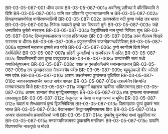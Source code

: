 BR-03-05-087-001	धौम्य उवाच
BR-03-05-087-001a	अवन्तिषु प्रतीच्यां वै कीर्तयिष्यामि ते दिशि
BR-03-05-087-001c	यानि तत्र पवित्राणि पुण्यान्यायतनानि च
BR-03-05-087-002a	प्रियङ्ग्वाम्रवनोपेता वानीरवनमालिनी
BR-03-05-087-002c	प्रत्यक्स्रोता नदी पुण्या नर्मदा तत्र भारत
BR-03-05-087-003a	निकेतः ख्यायते पुण्यो यत्र विश्रवसो मुनेः
BR-03-05-087-003c	जज्ञे धनपतिर्यत्र कुबेरो नरवाहनः
BR-03-05-087-004a	वैडूर्यशिखरो नाम पुण्यो गिरिवरः शुभः
BR-03-05-087-004c	दिव्यपुष्पफलास्तत्र पादपा हरितच्छदाः
BR-03-05-087-005a	तस्य शैलस्य शिखरे सरस्तत्र च धीमतः
BR-03-05-087-005c	प्रफुल्लनलिनं राजन्देवगन्धर्वसेवितम्
BR-03-05-087-006a	बह्वाश्चर्यं महाराज दृश्यते तत्र पर्वते
BR-03-05-087-006c	पुण्ये स्वर्गोपमे दिव्ये नित्यं देवर्षिसेविते
BR-03-05-087-007a	ह्रदिनी पुण्यतीर्था च राजर्षेस्तत्र वै सरित्
BR-03-05-087-007c	विश्वामित्रनदी पारा पुण्या परपुरञ्जय
BR-03-05-087-008a	यस्यास्तीरे सतां मध्ये ययातिर्नहुषात्मजः
BR-03-05-087-008c	पपात स पुनर्लोकाँल्लेभे धर्मान्सनातनान्
BR-03-05-087-009a	तत्र पुण्यह्रदस्तात मैनाकश्चैव पर्वतः
BR-03-05-087-009c	बहुमूलफलो वीर असितो नाम पर्वतः
BR-03-05-087-010a	आश्रमः कक्षसेनस्य पुण्यस्तत्र युधिष्ठिर
BR-03-05-087-010c	च्यवनस्याश्रमश्चैव ख्यातः सर्वत्र पाण्डव
BR-03-05-087-010e	तत्राल्पेनैव सिध्यन्ति मानवास्तपसा विभो
BR-03-05-087-011a	जम्बूमार्गो महाराज ऋषीणां भावितात्मनाम्
BR-03-05-087-011c	आश्रमः शाम्यतां श्रेष्ठ मृगद्विजगणायुतः
BR-03-05-087-012a	ततः पुण्यतमा राजन्सततं तापसायुता
BR-03-05-087-012c	केतुमाला च मेध्या च गङ्गारण्यं च भूमिप
BR-03-05-087-012e	ख्यातं च सैन्धवारण्यं पुण्यं द्विजनिषेवितम्
BR-03-05-087-013a	पितामहसरः पुण्यं पुष्करं नाम भारत
BR-03-05-087-013c	वैखानसानां सिद्धानामृषीणामाश्रमः प्रियः
BR-03-05-087-014a	अप्यत्र संस्तवार्थाय प्रजापतिरथो जगौ
BR-03-05-087-014c	पुष्करेषु कुरुश्रेष्ठ गाथां सुकृतिनां वर
BR-03-05-087-015a	मनसाप्यभिकामस्य पुष्कराणि मनस्विनः
BR-03-05-087-015c	पापाणि विप्रणश्यन्ति नाकपृष्ठे च मोदते
